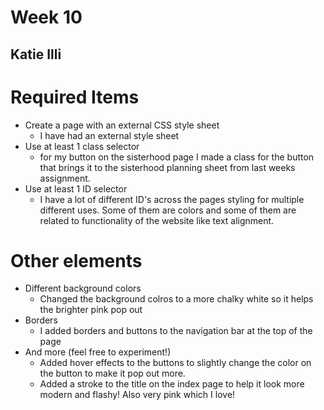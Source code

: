 # Week 10
## Katie Illi

# Required Items
- Create a page with an external CSS style sheet
    - I have had an external style sheet
- Use at least 1 class selector
    - for my button on the sisterhood page I made a class for the button that brings it to the sisterhood planning sheet from last weeks assignment.
- Use at least 1 ID selector
    - I have a lot of different ID's across the pages styling for multiple different uses. Some of them are colors and some of them are related to functionality of the website like text alignment.

# Other elements
- Different background colors
    - Changed the background colros to a more chalky white so it helps the brighter pink pop out
- Borders
    - I added borders and buttons to the navigation bar at the top of the page
- And more (feel free to experiment!)
    - Added hover effects to the buttons to slightly change the color on the button to make it pop out more.
    - Added a stroke to the title on the index page to help it look more modern and flashy! Also very pink which I love! 